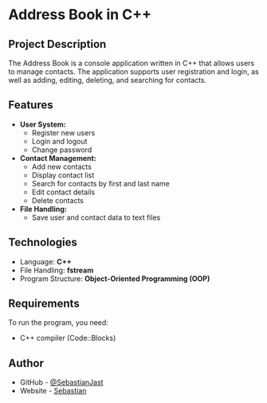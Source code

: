 # Address Book in C++

## Project Description

The Address Book is a console application written in C++ that allows users to manage contacts. The application supports user registration and login, as well as adding, editing, deleting, and searching for contacts.

## Features

- **User System:**
  - Register new users
  - Login and logout
  - Change password
- **Contact Management:**
  - Add new contacts
  - Display contact list
  - Search for contacts by first and last name
  - Edit contact details
  - Delete contacts
- **File Handling:**
  - Save user and contact data to text files

## Technologies

- Language: **C++**
- File Handling: **fstream**
- Program Structure: **Object-Oriented Programming (OOP)**

## Requirements

To run the program, you need:

- C++ compiler (Code::Blocks)

## Author

- GitHub - [@SebastianJast](https://github.com/SebastianJast)
- Website - [Sebastian](https://sebastianjast.github.io/Responsive_CV/)
